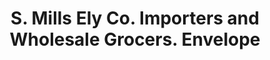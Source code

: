 ---
doi: 10.7916/D85H8TD3
date_other: '1916'
date_other_textual: '1916'
form: printed ephemera
genre:
- Envelopes
name:
- S. Mills Ely Co. Importers and Wholesale Grocers
object_in_context_url: https://biggert.cul.columbia.edu/items/view/ave_biggert_01230
subject_hierarchical_geographic:
- Waverly, New York, United States
subject_name:
- S. Mills Ely Co. Importers and Wholesale Grocers
title: S. Mills Ely Co. Importers and Wholesale Grocers. Envelope
sort_title: S. Mills Ely Co. Importers and Wholesale Grocers. Envelope
call_number: ave_biggert_01230
coordinates:
- 44.592222222222226,-74.52222222222223
pid: ave_biggert_01230
identifiers: ave_biggert_01230
thumbnail: https://derivativo-1.library.columbia.edu/iiif/2/ldpd:343345/full/!256,256/0/native.jpg
permalink: "/items/ave_biggert_01230/"
layout: iiif-image-page
---